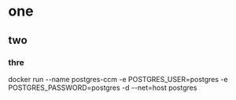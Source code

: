 
# one 

## two 

### thre

docker run --name postgres-ccm -e POSTGRES_USER=postgres -e POSTGRES_PASSWORD=postgres -d --net=host postgres
